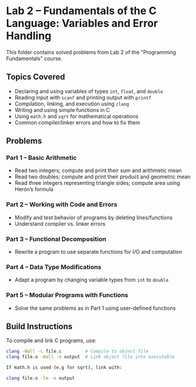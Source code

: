# Lab 2 – Fundamentals of the C Language: Variables and Error Handling

This folder contains solved problems from Lab 2 of the "Programming Fundamentals" course.

## Topics Covered

- Declaring and using variables of types `int`, `float`, and `double`
- Reading input with `scanf` and printing output with `printf`
- Compilation, linking, and execution using `clang`
- Writing and using simple functions in C
- Using `math.h` and `sqrt` for mathematical operations
- Common compiler/linker errors and how to fix them

## Problems

### Part 1 – Basic Arithmetic
- Read two integers; compute and print their sum and arithmetic mean
- Read two doubles; compute and print their product and geometric mean
- Read three integers representing triangle sides; compute area using Heron’s formula

### Part 2 – Working with Code and Errors
- Modify and test behavior of programs by deleting lines/functions
- Understand compiler vs. linker errors

### Part 3 – Functional Decomposition
- Rewrite a program to use separate functions for I/O and computation

### Part 4 – Data Type Modifications
- Adapt a program by changing variable types from `int` to `double`

### Part 5 – Modular Programs with Functions
- Solve the same problems as in Part 1 using user-defined functions

## Build Instructions

To compile and link C programs, use:

```bash
clang -Wall -c file.c         # Compile to object file
clang file.o -Wall -o output  # Link object file into executable

If math.h is used (e.g for sqrt), link with:

clang file.o -lm -o output
